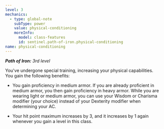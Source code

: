 ```yaml
---
level: 3
mechanics:
  - type: global-note
    subType: power
    value: physical-conditioning
    moreInfo:
      model: class-features
      id: sentinel.path-of-iron.physical-conditioning
name: physical-conditioning
---
```

_**Path of Iron:** 3rd level_
You've undergone special training, increasing your physical capabilities. You gain the following benefits: 
- You gain proficiency in medium armor. If you are already proficient in medium armor, you then gain proficiency in heavy armor. While you are wearing light or medium armor, you can use your Wisdom or Charisma modifier (your choice) instead of your Dexterity modifier when determining your AC.
- Your hit point maximum increases by 3, and it increases by 1 again whenever you gain a level in this class.